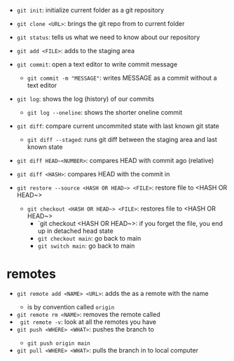 
- `git init`: initialize current folder as a git repository
- `git clone <URL>`: brings the git repo from <URL> to current folder
- `git status`: tells us what we need to know about our repository

- `git add <FILE>`: adds <FILE> to the staging area
- `git commit`: open a text editor to write commit message
    - `git commit -m "MESSAGE"`: writes MESSAGE as a commit without a text editor

- `git log`: shows the log (history) of our commits
    - `git log --oneline`: shows the shorter oneline commit

- `git diff`: compare current uncommited state with last known git state
    - `git diff --staged`: runs git diff between the staging area and last known state
- `git diff HEAD~<NUMBER>`: compares HEAD with commit <NUMBER> ago (relative)
- `git diff <HASH>`: compares HEAD with the commit in <HASH>

- `git restore --source <HASH OR HEAD~> <FILE>`: restore file to <HASH OR HEAD~>
    - `git checkout <HASH OR HEAD~> <FILE>`: restores file to <HASH OR HEAD~>
        - `git checkout <HASH OR HEAD~>: if you forget the file, you end up in detached head state
        - `git checkout main`: go back to main
        - `git switch main`: go back to main

# remotes

- `git remote add <NAME> <URL>`: adds the <URL> as a remote with the name <NAME>
    - <NAME> is by convention called `origin`
- `git remote rm <NAME>`: removes the remote called <NAME>
- ` git remote -v`: look at all the remotes you have
- `git push <WHERE> <WHAT>`: pushes the <WHAT> branch to <WHERE>
    - `git push origin main`
- `git pull <WHERE> <WHAT>`: pulls the <WHAT> branch in <WHERE> to local computer
